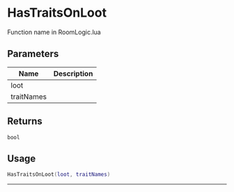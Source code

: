 # HasTraitsOnLoot

Function name in RoomLogic.lua

## Parameters

| Name       | Description |
| ---------- | ----------- |
| loot       |             |
| traitNames |             |

## Returns

`bool`

## Usage

```lua
HasTraitsOnLoot(loot, traitNames)
```

---
